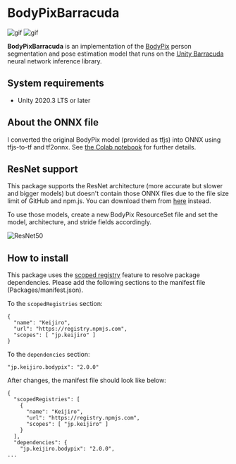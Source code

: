 BodyPixBarracuda
================

![gif](https://user-images.githubusercontent.com/343936/126066328-9bb01b01-d16f-4a38-8b7e-fb463bd0aac2.gif)
![gif](https://user-images.githubusercontent.com/343936/126066334-c8d7ea3f-a1b2-49c0-b094-cf55d8f80610.gif)

**BodyPixBarracuda** is an implementation of the [BodyPix] person segmentation and pose estimation model
that runs on the [Unity Barracuda] neural network inference library.

[BodyPix]: https://blog.tensorflow.org/2019/11/updated-bodypix-2.html
[Unity Barracuda]: https://docs.unity3d.com/Packages/com.unity.barracuda@latest

System requirements
-------------------

- Unity 2020.3 LTS or later

About the ONNX file
-------------------

I converted the original BodyPix model (provided as tfjs) into ONNX using tfjs-to-tf and tf2onnx.
See [the Colab notebook] for further details.

[tfjs-to-tf]: https://github.com/patlevin/tfjs-to-tf
[tf2onnx]: https://github.com/onnx/tensorflow-onnx
[the Colab notebook]:
  https://colab.research.google.com/drive/1ikOMoqOX7TSBNId0lGaQ_kIyDF2GV3M3?usp=sharing

ResNet support
--------------

This package supports the ResNet architecture (more accurate but slower and bigger models)
but doesn't contain those ONNX files due to the file size limit of GitHub and npm.js.
You can download them from [here][ResNetZip] instead.

To use those models, create a new BodyPix ResourceSet file and set the model, architecture,
and stride fields accordingly.

![ResNet50](https://user-images.githubusercontent.com/343936/127449759-a5294794-4a60-454c-8f9d-7899c14b0d48.png)

[ResNetZip]:
  https://github.com/keijiro/BodyPixBarracuda/releases/download/1.0.3/ResNet50Models.zip

How to install
--------------

This package uses the [scoped registry] feature to resolve package dependencies.
Please add the following sections to the manifest file (Packages/manifest.json).

[scoped registry]: https://docs.unity3d.com/Manual/upm-scoped.html

To the `scopedRegistries` section:

```
{
  "name": "Keijiro",
  "url": "https://registry.npmjs.com",
  "scopes": [ "jp.keijiro" ]
}
```

To the `dependencies` section:

```
"jp.keijiro.bodypix": "2.0.0"
```

After changes, the manifest file should look like below:

```
{
  "scopedRegistries": [
    {
      "name": "Keijiro",
      "url": "https://registry.npmjs.com",
      "scopes": [ "jp.keijiro" ]
    }
  ],
  "dependencies": {
    "jp.keijiro.bodypix": "2.0.0",
...
```
